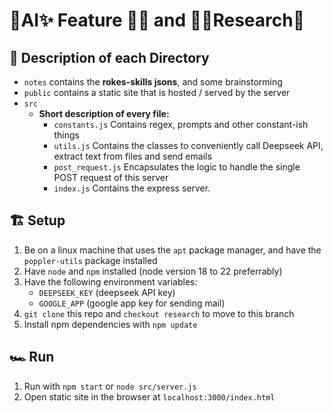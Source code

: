 # 🧠AI✨ Feature 🍌🙉 and 👨‍🔬Research🧪

## 📜 Description of each Directory 
- `notes` contains the **rokes-skills jsons**, and some brainstorming
- `public` contains a static site that is hosted / served by the server
- `src`
    - **Short description of every file:**
        - `constants.js` Contains regex, prompts and other constant-ish things
        - `utils.js` Contains the classes to conveniently call Deepseek API, extract text from files and send emails
        - `post_request.js` Encapsulates the logic to handle the single POST request of this server 
        - `index.js` Contains the express server.

## 🏗️ Setup 
 1. Be on a linux machine that uses the `apt` package manager, and have the `poppler-utils` package installed
 2. Have `node` and `npm` installed (node version 18 to 22 preferrably)
 3. Have the following environment variables:
     - `DEEPSEEK_KEY` (deepseek API key)
     - `GOOGLE_APP` (google app key for sending mail)
 5. `git clone` this repo and `checkout research` to move to this branch
 4. Install npm dependencies with `npm update`

## 🏎️ Run 
1. Run with `npm start` or `node src/server.js`
2. Open static site in the browser at `localhost:3000/index.html`
